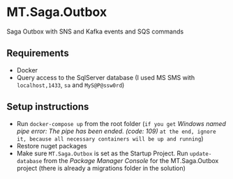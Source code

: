# MT.Saga.Outbox
Saga Outbox with SNS and Kafka events and SQS commands

## Requirements
- Docker
- Query access to the SqlServer database (I used MS SMS with `localhost,1433`, `sa` and `MyS@P@ssw0rd`)

## Setup instructions
- Run `docker-compose up` from the root folder (`if you get` *Windows named pipe error: The pipe has been ended. (code: 109)* `at the end, ignore it, because all necessary containers will be up and running`)
- Restore nuget packages
- Make sure `MT.Saga.Outbox` is set as the Startup Project. Run `update-database` from the *Package Manager Console* for the MT.Saga.Outbox project (there is already a migrations folder in the solution)
